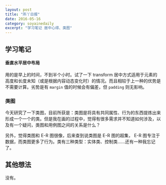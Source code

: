 ```yaml
---
layout: post 
title: "所丫日报"
date: 2016-05-16
category: soyainedaily
excerpt: "学习笔记 居中心得、类图"
---
```


## 学习笔记

#### 垂直水平居中布局

用的是早上的时间，不到半个小时。试了一下 transform 居中方式适用于元素的高度和长度未知（或是根据内容动态变化时）的情况。而且相较于上一种的优势是不需要计算。劣势是有 `margin` 值的时候会有偏差，但 `padding` 则无影响。

### 类图

今天研究了一下类图，目前所获是：类图是将具有共同属性、行为的东西提炼出来形成一个一个的类。但是我在画的过程中，觉得有很多需求并不知道如何涉及，以及有一个疑问，类图和用例图之间的关系是什么？

另外，觉得类图和 E-R 图很像，后来查到说类图是 E-R 图的超集， E-R 图专注于数据，而类图更多了行为。类有三种类型：实体类、控制类……还有一种我忘记了。

## 其他想法

没有。

